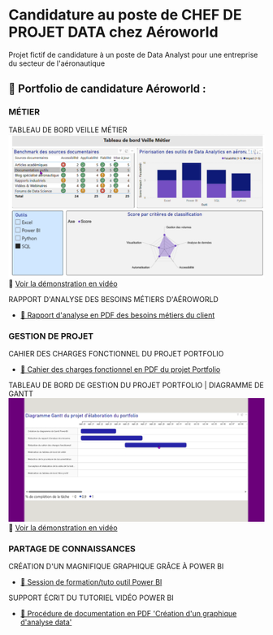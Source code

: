 # Candidature au poste de CHEF DE PROJET DATA chez Aéroworld
Projet fictif de candidature à un poste de Data Analyst pour une entreprise du secteur de l'aéronautique

## 🛫 Portfolio de candidature Aéroworld :

### MÉTIER

TABLEAU DE BORD VEILLE MÉTIER
![Tableau de bord Power BI](https://raw.githubusercontent.com/Walid-DABI/Walid-DABI/main/assets/miniature_dashboard_veille_metier.png)
🎥 [Voir la démonstration en vidéo](https://urlr.me/DKQwu3)

RAPPORT D'ANALYSE DES BESOINS MÉTIERS D'AÉROWORLD
- [📘 Rapport d'analyse en PDF des besoins métiers du client](https://urls.fr/FpOlWl)

### GESTION DE PROJET

CAHIER DES CHARGES FONCTIONNEL DU PROJET PORTFOLIO
- [📗 Cahier des charges fonctionnel en PDF du projet Portfolio](https://urls.fr/psts7P)

TABLEAU DE BORD DE GESTION DU PROJET PORTFOLIO | DIAGRAMME DE GANTT
![Tableau de bord Power BI](https://raw.githubusercontent.com/Walid-DABI/Walid-DABI/main/assets/miniature_dashboard_gantt.png)
🎥 [Voir la démonstration en vidéo](https://urls.fr/j_qGRa)

### PARTAGE DE CONNAISSANCES

CRÉATION D'UN MAGNIFIQUE GRAPHIQUE GRÂCE À POWER BI
- [🎥 Session de formation/tuto outil Power BI](https://urls.fr/0QKp-z)

SUPPORT ÉCRIT DU TUTORIEL VIDÉO POWER BI
- [📕 Procédure de documentation en PDF 'Création d'un graphique d'analyse data'](https://urls.fr/0je8A7)
